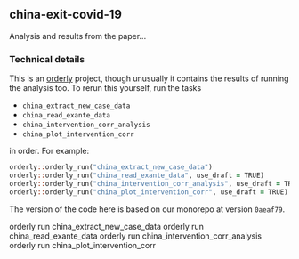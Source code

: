 ## china-exit-covid-19

Analysis and results from the paper...

### Technical details

This is an [orderly](https://github.com/vimc/orderly) project, though unusually it contains the results of running the analysis too.  To rerun this yourself, run the tasks

* `china_extract_new_case_data`
* `china_read_exante_data`
* `china_intervention_corr_analysis`
* `china_plot_intervention_corr`

in order.  For example:

```f
orderly::orderly_run("china_extract_new_case_data")
orderly::orderly_run("china_read_exante_data", use_draft = TRUE)
orderly::orderly_run("china_intervention_corr_analysis", use_draft = TRUE)
orderly::orderly_run("china_plot_intervention_corr", use_draft = TRUE)
```

The version of the code here is based on our monorepo at version `0aeaf79`.

orderly run china_extract_new_case_data
orderly run china_read_exante_data
orderly run china_intervention_corr_analysis
orderly run china_plot_intervention_corr
